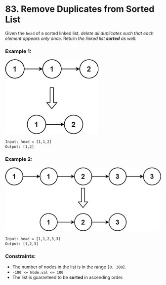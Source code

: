 # 83. Remove Duplicates from Sorted List

Given the `head` of a sorted linked list, *delete all duplicates such that each element appears only once*. Return *the linked list **sorted** as well.*

### Example 1:

![image](list1.jpg)

```text
Input: head = [1,1,2]
Output: [1,2]
```

### Example 2:

![image](list2.jpg)

```text
Input: head = [1,1,2,3,3]
Output: [1,2,3]
```

### Constraints:

- The number of nodes in the list is in the range `[0, 300]`.
- `-100 <= Node.val <= 100`
- The list is guaranteed to be **sorted** in ascending order.

